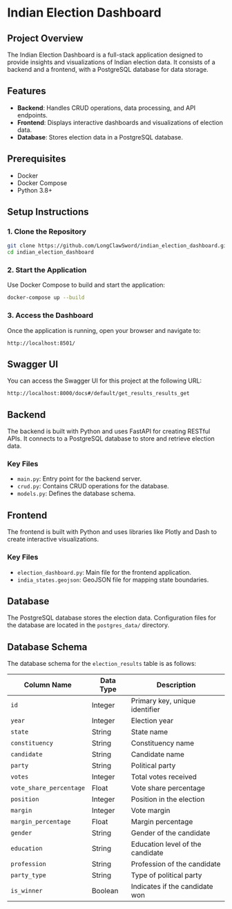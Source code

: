 # Indian Election Dashboard

## Project Overview
The Indian Election Dashboard is a full-stack application designed to provide insights and visualizations of Indian election data. It consists of a backend and a frontend, with a PostgreSQL database for data storage.

## Features
- **Backend**: Handles CRUD operations, data processing, and API endpoints.
- **Frontend**: Displays interactive dashboards and visualizations of election data.
- **Database**: Stores election data in a PostgreSQL database.

## Prerequisites
- Docker
- Docker Compose
- Python 3.8+

## Setup Instructions

### 1. Clone the Repository
```bash
git clone https://github.com/LongClawSword/indian_election_dashboard.git
cd indian_election_dashboard
```

### 2. Start the Application
Use Docker Compose to build and start the application:
```bash
docker-compose up --build
```

### 3. Access the Dashboard
Once the application is running, open your browser and navigate to:
```
http://localhost:8501/
```

## Swagger UI

You can access the Swagger UI for this project at the following URL:
```
http://localhost:8000/docs#/default/get_results_results_get
```

## Backend
The backend is built with Python and uses FastAPI for creating RESTful APIs. It connects to a PostgreSQL database to store and retrieve election data.

### Key Files
- `main.py`: Entry point for the backend server.
- `crud.py`: Contains CRUD operations for the database.
- `models.py`: Defines the database schema.

## Frontend
The frontend is built with Python and uses libraries like Plotly and Dash to create interactive visualizations.

### Key Files
- `election_dashboard.py`: Main file for the frontend application.
- `india_states.geojson`: GeoJSON file for mapping state boundaries.

## Database
The PostgreSQL database stores the election data. Configuration files for the database are located in the `postgres_data/` directory.

## Database Schema

The database schema for the `election_results` table is as follows:

| Column Name          | Data Type | Description                          |
|----------------------|-----------|--------------------------------------|
| `id`                | Integer   | Primary key, unique identifier       |
| `year`              | Integer   | Election year                        |
| `state`             | String    | State name                           |
| `constituency`      | String    | Constituency name                    |
| `candidate`         | String    | Candidate name                       |
| `party`             | String    | Political party                      |
| `votes`             | Integer   | Total votes received                 |
| `vote_share_percentage` | Float  | Vote share percentage                |
| `position`          | Integer   | Position in the election             |
| `margin`            | Integer   | Vote margin                          |
| `margin_percentage` | Float     | Margin percentage                    |
| `gender`            | String    | Gender of the candidate              |
| `education`         | String    | Education level of the candidate     |
| `profession`        | String    | Profession of the candidate          |
| `party_type`        | String    | Type of political party              |
| `is_winner`         | Boolean   | Indicates if the candidate won       |
